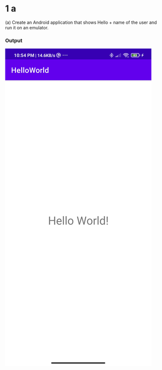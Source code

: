 # 1 a

(a) Create an Android application that shows Hello + name of the user and run it on an emulator.

### Output

![output](Screenshot_2021-04-25-22-54-14-090_com.example.helloworld.jpg)

